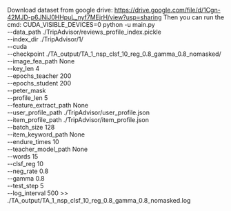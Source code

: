 Download dataset from google drive:
https://drive.google.com/file/d/1Cgn-42MJD-p6JNiJ0HHpuL_nyf7MEjrH/view?usp=sharing
Then you can run the cmd: 
CUDA_VISIBLE_DEVICES=0 python -u main.py \
--data_path ./TripAdvisor/reviews_profile_index.pickle \
--index_dir ./TripAdvisor/1/ \
--cuda \
--checkpoint ./TA_output/TA_1_nsp_clsf_10_reg_0.8_gamma_0.8_nomasked/ \
--image_fea_path None \
--key_len 4 \
--epochs_teacher 200 \
--epochs_student 200 \
--peter_mask \
--profile_len 5 \
--feature_extract_path None \
--user_profile_path ./TripAdvisor/user_profile.json \
--item_profile_path ./TripAdvisor/item_profile.json \
--batch_size 128 \
--item_keyword_path None \
--endure_times 10 \
--teacher_model_path None \
--words 15 \
--clsf_reg 10 \
--neg_rate 0.8 \
--gamma 0.8 \
--test_step 5 \
--log_interval 500  >> ./TA_output/TA_1_nsp_clsf_10_reg_0.8_gamma_0.8_nomasked.log



